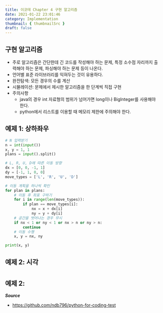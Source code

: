 ```yaml
---
title: 이코테 Chapter 4 구현 알고리즘
date: 2021-01-22 23:01:46
category: Implementation
thumbnail: { thumbnailSrc }
draft: false
---
```


## 구현 알고리즘

- 주로 알고리즘은 간단한데 긴 코드를 작성해야 하는 문제, 특정 소수점 자리까지 출력해야 하는 문제, 파싱해야 하는 문제 등이 나온다.
- 언어별 표준 라이브러리를 익혀두는 것이 유용하다.
- 완전탐색: 모든 경우의 수를 계산
- 시뮬레이션: 문제에서 제시한 알고리즘을 한 단계씩 직접 구현
- 주의사항
  - java의 경우 int 자료형의 범위가 넘어가면 long이나 BigInteger를 사용해야 한다.
  - python에서 리스트를 이용할 때 메모리 제한에 주의해야 한다.

## 예제 1: 상하좌우

```py
# N 입력받기
n = int(input())
x, y = 1, 1
plans = input().split()

# L, R, U, D에 따른 이동 방향
dx = [0, 0, -1, 1]
dy = [-1, 1, 0, 0]
move_types = ['L', 'R', 'U', 'D']

# 이동 계획을 하나씩 확인
for plan in plans:
    # 이동 후 좌표 구하기
    for i in range(len(move_types)):
        if plan == move_types[i]:
            nx = x + dx[i]
            ny = y + dy[i]
    # 공간을 벗어나는 경우 무시
    if nx < 1 or ny < 1 or nx > n or ny > n:
        continue
    # 이동 수행
    x, y = nx, ny

print(x, y)
```

## 예제 2: 시각

#

## 예제 2:

**_Source_**

- https://github.com/ndb796/python-for-coding-test
